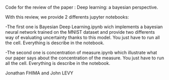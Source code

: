 Code for the review of the paper : Deep learning: a bayesian perspective.

With this review, we provide 2 differents jupyter notebooks:

-The first one is Bayesian Deep Learning.ipynb wich implements a bayesian neural network trained on the MNIST dataset and provide two differents way of evaluating uncertainty thanks to this model. You just have to run all the cell. Everything is describe in the notebook.

-The second one is concentration of measure.ipynb which illustrate what our paper says about the concentration of the measure. You just have to run all the cell. Everything is describe in the notebook.

Jonathan FHIMA and John LEVY
